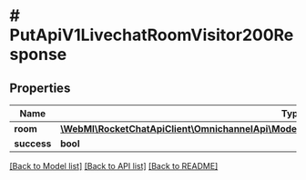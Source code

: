 # # PutApiV1LivechatRoomVisitor200Response

## Properties

Name | Type | Description | Notes
------------ | ------------- | ------------- | -------------
**room** | [**\WebMI\RocketChatApiClient\OmnichannelApi\Model\PutApiV1LivechatRoomVisitor200ResponseRoom**](PutApiV1LivechatRoomVisitor200ResponseRoom.md) |  | [optional]
**success** | **bool** |  | [optional]

[[Back to Model list]](../../README.md#models) [[Back to API list]](../../README.md#endpoints) [[Back to README]](../../README.md)

